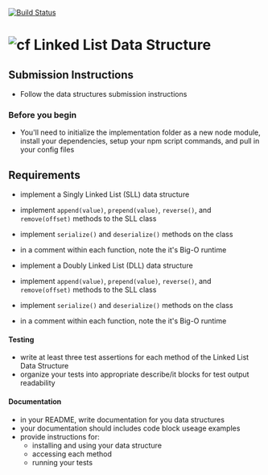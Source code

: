 [![Build Status](https://www.travis-ci.com/mattoattacko/lab-linked-lists.svg?branch=master)](https://www.travis-ci.com/mattoattacko/lab-linked-lists)

![cf](http://i.imgur.com/7v5ASc8.png) Linked List Data Structure
================================================================

## Submission Instructions
* Follow the data structures submission instructions

### Before you begin
* You'll need to initialize the implementation folder as a new node module, install your dependencies, setup your npm script commands, and pull in your config files


## Requirements
* implement a Singly Linked List (SLL) data structure
* implement `append(value)`, `prepend(value)`, `reverse()`, and `remove(offset)` methods to the SLL class
* implement `serialize()` and `deserialize()` methods on the class
* in a comment within each function, note the it's Big-O runtime

* implement a Doubly Linked List (DLL) data structure
* implement `append(value)`, `prepend(value)`, `reverse()`, and `remove(offset)` methods to the SLL class
* implement `serialize()` and `deserialize()` methods on the class
* in a comment within each function, note the it's Big-O runtime

#### Testing
  * write at least three test assertions for each method of the Linked List Data Structure
  * organize your tests into appropriate describe/it blocks for test output readability

####  Documentation
  * in your README, write documentation for you data structures
  * your documentation should includes code block useage examples
  * provide instructions for:
    * installing and using your data structure
    * accessing each method
    * running your tests